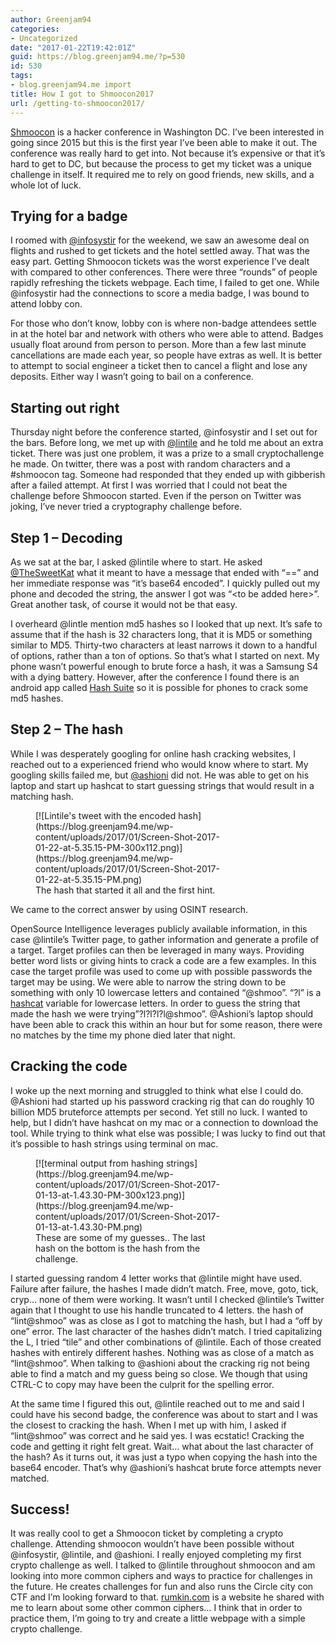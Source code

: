 ```yaml
---
author: Greenjam94
categories:
- Uncategorized
date: "2017-01-22T19:42:01Z"
guid: https://blog.greenjam94.me/?p=530
id: 530
tags:
- blog.greenjam94.me import
title: How I got to Shmoocon2017
url: /getting-to-shmoocon2017/
---
```


[Shmoocon](http://shmoocon.com/) is a hacker conference in Washington DC. I’ve been interested in going since 2015 but this is the first year I’ve been able to make it out. The conference was really hard to get into. Not because it’s expensive or that it’s hard to get to DC, but because the process to get my ticket was a unique challenge in itself. It required me to rely on good friends, new skills, and a whole lot of luck.

## Trying for a badge

I roomed with [@infosystir](https://twitter.com/infosystir) for the weekend, we saw an awesome deal on flights and rushed to get tickets and the hotel settled away. That was the easy part. Getting Shmoocon tickets was the worst experience I’ve dealt with compared to other conferences. There were three “rounds” of people rapidly refreshing the tickets webpage. Each time, I failed to get one. While @infosystir had the connections to score a media badge, I was bound to attend lobby con.

For those who don’t know, lobby con is where non-badge attendees settle in at the hotel bar and network with others who were able to attend. Badges usually float around from person to person. More than a few last minute cancellations are made each year, so people have extras as well. It is better to attempt to social engineer a ticket then to cancel a flight and lose any deposits. Either way I wasn’t going to bail on a conference.

## Starting out right

Thursday night before the conference started, @infosystir and I set out for the bars. Before long, we met up with [@lintile](https://twitter.com/lintile) and he told me about an extra ticket. There was just one problem, it was a prize to a small cryptochallenge he made. On twitter, there was a post with random characters and a #shmoocon tag. Someone had responded that they ended up with gibberish after a failed attempt. At first I was worried that I could not beat the challenge before Shmoocon started. Even if the person on Twitter was joking, I’ve never tried a cryptography challenge before.

## Step 1 – Decoding

As we sat at the bar, I asked @lintile where to start. He asked [@TheSweetKat](https://twitter.com/theSweetKat) what it meant to have a message that ended with “==” and her immediate response was “it’s base64 encoded”. I quickly pulled out my phone and decoded the string, the answer I got was “&lt;to be added here&gt;”. Great another task, of course it would not be that easy.

I overheard @lintle mention md5 hashes so I looked that up next. It’s safe to assume that if the hash is 32 characters long, that it is MD5 or something similar to MD5. Thirty-two characters at least narrows it down to a handful of options, rather than a ton of options. So that’s what I started on next. My phone wasn’t powerful enough to brute force a hash, it was a Samsung S4 with a dying battery. However, after the conference I found there is an android app called [Hash Suite](http://hashsuite.openwall.net/android) so it is possible for phones to crack some md5 hashes.

## Step 2 – The hash

While I was desperately googling for online hash cracking websites, I reached out to a experienced friend who would know where to start. My googling skills failed me, but [@ashioni](https://twitter.com/ashioni) did not. He was able to get on his laptop and start up hashcat to start guessing strings that would result in a matching hash.

<figure aria-describedby="caption-attachment-532" class="wp-caption alignright" id="attachment_532" style="width: 300px">[![Lintile's tweet with the encoded hash](https://blog.greenjam94.me/wp-content/uploads/2017/01/Screen-Shot-2017-01-22-at-5.35.15-PM-300x112.png)](https://blog.greenjam94.me/wp-content/uploads/2017/01/Screen-Shot-2017-01-22-at-5.35.15-PM.png)<figcaption class="wp-caption-text" id="caption-attachment-532">The hash that started it all and the first hint.</figcaption></figure>

We came to the correct answer by using OSINT research.

OpenSource Intelligence leverages publicly available information, in this case @lintile’s Twitter page, to gather information and generate a profile of a target. Target profiles can then be leveraged in many ways. Providing better word lists or giving hints to crack a code are a few examples. In this case the target profile was used to come up with possible passwords the target may be using. We were able to narrow the string down to be something with only 10 lowercase letters and contained “@shmoo”. “?l” is a [hashcat](https://hashcat.net/wiki/doku.php?id=hashcat) variable for lowercase letters. In order to guess the string that made the hash we were trying”?l?l?l?l@shmoo”. @Ashioni’s laptop should have been able to crack this within an hour but for some reason, there were no matches by the time my phone died later that night.

## Cracking the code

I woke up the next morning and struggled to think what else I could do. @Ashioni had started up his password cracking rig that can do roughly 10 billion MD5 bruteforce attempts per second. Yet still no luck. I wanted to help, but I didn’t have hashcat on my mac or a connection to download the tool. While trying to think what else was possible; I was lucky to find out that it’s possible to hash strings using terminal on mac.

<figure aria-describedby="caption-attachment-531" class="wp-caption alignleft" id="attachment_531" style="width: 300px">[![terminal output from hashing strings](https://blog.greenjam94.me/wp-content/uploads/2017/01/Screen-Shot-2017-01-13-at-1.43.30-PM-300x123.png)](https://blog.greenjam94.me/wp-content/uploads/2017/01/Screen-Shot-2017-01-13-at-1.43.30-PM.png)<figcaption class="wp-caption-text" id="caption-attachment-531">These are some of my guesses.. The last hash on the bottom is the hash from the challenge.</figcaption></figure>

I started guessing random 4 letter works that @lintile might have used. Failure after failure, the hashes I made didn’t match. Free, move, goto, tick, cryp… none of them were working. It wasn’t until I checked @lintile’s Twitter again that I thought to use his handle truncated to 4 letters. the hash of “lint@shmoo” was as close as I got to matching the hash, but I had a “off by one” error. The last character of the hashes didn’t match. I tried capitalizing the L, I tried “tile” and other combinations of @lintile. Each of those created hashes with entirely different hashes. Nothing was as close of a match as “lint@shmoo”. When talking to @ashioni about the cracking rig not being able to find a match and my guess being so close. We though that using CTRL-C to copy may have been the culprit for the spelling error.

At the same time I figured this out, @lintile reached out to me and said I could have his second badge, the conference was about to start and I was the closest to cracking the hash. When I met up with him, I asked if “lint@shmoo” was correct and he said yes. I was ecstatic! Cracking the code and getting it right felt great. Wait… what about the last character of the hash? As it turns out, it was just a typo when copying the hash into the base64 encoder. That’s why @ashioni’s hashcat brute force attempts never matched.

## Success!

It was really cool to get a Shmoocon ticket by completing a crypto challenge. Attending shmoocon wouldn’t have been possible without @infosystir, @lintile, and @ashioni. I really enjoyed completing my first crypto challenge as well. I talked to @lintile throughout shmoocon and am looking into more common ciphers and ways to practice for challenges in the future. He creates challenges for fun and also runs the Circle city con CTF and I’m looking forward to that. [rumkin.com](http://rumkin.com/) is a website he shared with me to learn about some other common ciphers… I think that in order to practice them, I’m going to try and create a little webpage with a simple crypto challenge.